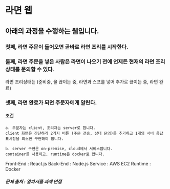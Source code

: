 # 라면 웹
## 아래의 과정을 수행하는 웹입니다.
### 첫째, 라면 주문이 들어오면 곧바로 라면 조리를 시작한다.<br/>
### 둘째, 라면 주문을 넣은 사람은 라면이 나오기 전에 언제든 현재의 라면 조리 상태를 문의할 수 있다. <br/> 
라면 조리상태는 (준비중, 물 끊이는 중, 라면과 스프를 넣어 추가로 끊이는 중, 라면 완료)<br/>
### 셋째, 라면 완료가 되면 주문자에게 알린다.

#### 조건
 ``` 
a. 주문자는 client, 조리자는 server로 합니다.
client 화면은 간단하게 2가지 버튼 (주문 전송, 상태 문의)를 추가하고 1개의 서버 응답 표시창을 최소한 구현해야 합니다.

b. server 구현은 on-premise, cloud에서 서비스합니다. 
container를 사용하고, runtime은 docker로 합니다. 
 ``` 
Front-End : React.js
Back-End : Node.js
Service : AWS EC2
Runtime : Docker
##### 문제 출처 : 알파서클 과제 면접
